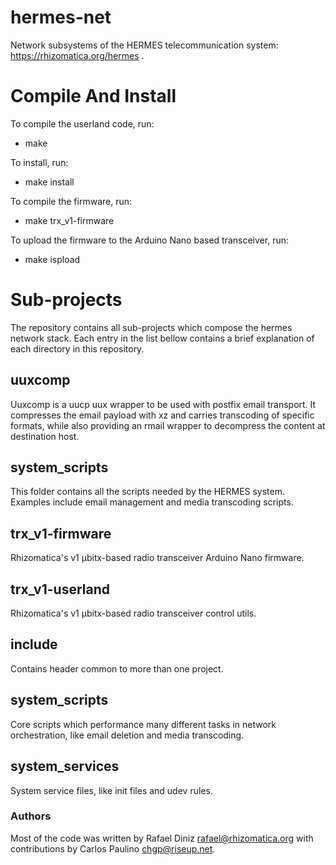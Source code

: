 # hermes-net

Network subsystems of the HERMES telecommunication system: https://rhizomatica.org/hermes .


# Compile And Install

To compile the userland code, run:

* make

To install, run:

* make install

To compile the firmware, run:

* make trx_v1-firmware

To upload the firmware to the Arduino Nano based transceiver, run:

* make ispload


# Sub-projects

The repository contains all sub-projects which compose the hermes network stack.
Each entry in the list bellow contains a brief explanation of each directory
in this repository.

## uuxcomp

Uuxcomp is a uucp uux wrapper to be used with postfix email transport. It
compresses the email payload with xz and carries transcoding of specific formats, while
also providing an rmail wrapper to decompress the content at destination host.

## system_scripts

This folder contains all the scripts needed by the HERMES system. Examples
include email management and media transcoding scripts.

## trx_v1-firmware

Rhizomatica's v1 µbitx-based radio transceiver Arduino Nano firmware.

## trx_v1-userland

Rhizomatica's v1 µbitx-based radio transceiver control utils. 

## include

Contains header common to more than one project.

## system_scripts

Core scripts which performance many different tasks in network orchestration,
like email deletion and media transcoding.

## system_services

System service files, like init files and udev rules.

### Authors

Most of the code was written by Rafael Diniz <rafael@rhizomatica.org> with
contributions by Carlos Paulino <chgp@riseup.net>.

